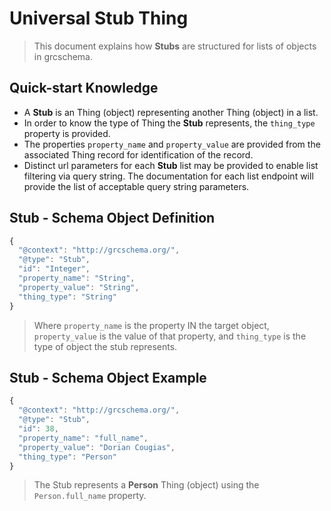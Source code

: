 # Universal Stub Thing

> This document explains how **Stubs** are structured for lists of objects in grcschema.

## Quick-start Knowledge

* A **Stub** is an Thing \(object\) representing another Thing \(object\) in a list.
* In order to know the type of Thing the **Stub** represents, the `thing_type` property is provided.
* The properties `property_name` and `property_value` are provided from the associated Thing record for identification of the record.
* Distinct url parameters for each **Stub** list may be provided to enable list filtering via query string. The documentation for each list endpoint will provide the list of acceptable query string parameters.    

## Stub - Schema Object Definition

```javascript
{
  "@context": "http://grcschema.org/",
  "@type": "Stub",
  "id": "Integer",
  "property_name": "String",
  "property_value": "String",
  "thing_type": "String"
}
```

> Where `property_name` is the property IN the target object, `property_value` is the value of that property, and `thing_type` is the type of object the stub represents.

## Stub - Schema Object Example

```javascript
{
  "@context": "http://grcschema.org/",
  "@type": "Stub",
  "id": 38,
  "property_name": "full_name",
  "property_value": "Dorian Cougias",
  "thing_type": "Person"
}
```

> The Stub represents a **Person** Thing \(object\) using the `Person.full_name` property.

